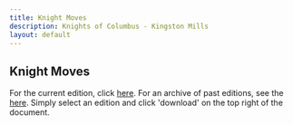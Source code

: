 ```yaml
---
title: Knight Moves
description: Knights of Columbus - Kingston Mills
layout: default
---
```


## Knight Moves

For the current edition, click [here](https://github.com/11886knights/11886knights.github.io/raw/master/docs/knights_moves/2022/01-Dec22.pdf). For an archive of past editions, see the [here](https://github.com/11886knights/11886knights.github.io/tree/master/docs/knights_moves). Simply select an edition and click 'download' on the top right of the document.
